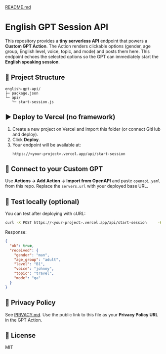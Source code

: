 [README.md](https://github.com/user-attachments/files/22702890/README.md)
# English GPT Session API

This repository provides a **tiny serverless API** endpoint that powers a **Custom GPT Action**.
The Action renders clickable options (gender, age group, English level, voice, topic, and mode) and posts them here.
This endpoint echoes the selected options so the GPT can immediately start the **English speaking session**.

## 📂 Project Structure
```
english-gpt-api/
├─ package.json
└─ api/
   └─ start-session.js
```

## ▶️ Deploy to Vercel (no framework)
1. Create a new project on Vercel and import this folder (or connect GitHub and deploy).
2. Click **Deploy**.
3. Your endpoint will be available at:
   ```
   https://<your-project>.vercel.app/api/start-session
   ```

## 🔌 Connect to your Custom GPT
Use **Actions → Add Action → Import from OpenAPI** and paste `openapi.yaml` from this repo.
Replace the `servers.url` with your deployed base URL.

## 🧪 Test locally (optional)
You can test after deploying with cURL:
```bash
curl -X POST https://<your-project>.vercel.app/api/start-session     -H "Content-Type: application/json"     -d '{"gender":"man","age_group":"adult","level":"B1","voice":"johnny","topic":"travel","mode":"qa"}'
```

Response:
```json
{
  "ok": true,
  "received": {
    "gender": "man",
    "age_group": "adult",
    "level": "B1",
    "voice": "johnny",
    "topic": "travel",
    "mode": "qa"
  }
}
```

## 📜 Privacy Policy
See [PRIVACY.md](./PRIVACY.md). Use the public link to this file as your **Privacy Policy URL** in the GPT Action.

## 📝 License
MIT
